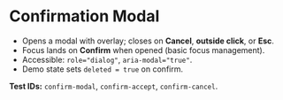 # Confirmation Modal

- Opens a modal with overlay; closes on **Cancel**, **outside click**, or **Esc**.
- Focus lands on **Confirm** when opened (basic focus management).
- Accessible: `role="dialog"`, `aria-modal="true"`.
- Demo state sets `deleted = true` on confirm.

**Test IDs:** `confirm-modal`, `confirm-accept`, `confirm-cancel`.
